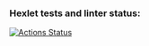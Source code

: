 ### Hexlet tests and linter status:

[![Actions Status](https://github.com/elen-oz/frontend-project-12/workflows/hexlet-check/badge.svg)](https://github.com/elen-oz/frontend-project-12/actions)

<!-- ### [Chat](https://frontend-project-12-production-4936.up.railway.app) -->

<!-- https://frontend-project-12-blush.vercel.app/ -->
